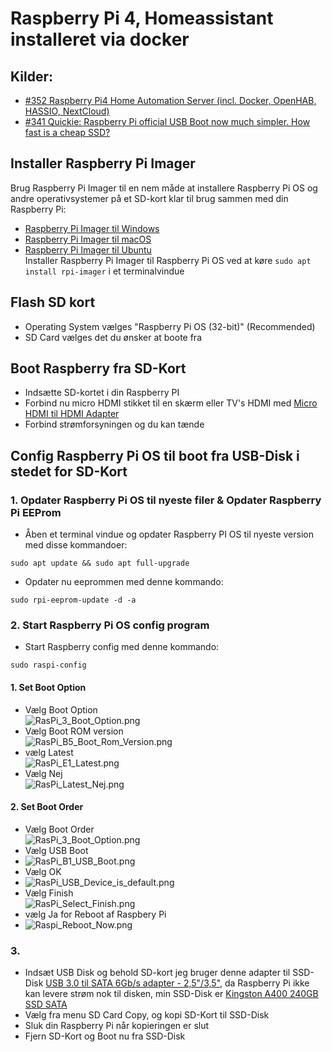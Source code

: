 # Raspberry Pi 4, Homeassistant installeret via docker
## Kilder:  
* [#352 Raspberry Pi4 Home Automation Server (incl. Docker, OpenHAB, HASSIO, NextCloud)](https://www.youtube.com/watch?v=KJRMjUzlHI8)
* [#341 Quickie: Raspberry Pi official USB Boot now much simpler. How fast is a cheap SSD?](https://www.youtube.com/watch?v=8vC3D19e_Ac)

## Installer Raspberry Pi Imager
Brug Raspberry Pi Imager til en nem måde at installere Raspberry Pi OS og andre operativsystemer på et SD-kort klar til brug sammen med din Raspberry Pi:

* [Raspberry Pi Imager til Windows](https://downloads.raspberrypi.org/imager/imager_1.4.exe)  
* [Raspberry Pi Imager til macOS](https://downloads.raspberrypi.org/imager/imager_1.4.dmg)
* [Raspberry Pi Imager til Ubuntu](https://downloads.raspberrypi.org/imager/imager_1.4_amd64.deb)  
Installer Raspberry Pi Imager til Raspberry Pi OS ved at køre 
``` sudo apt install rpi-imager ```
i et terminalvindue

## Flash SD kort
* Operating System vælges "Raspberry Pi OS (32-bit)" (Recommended)
* SD Card vælges det du ønsker at boote fra

## Boot Raspberry fra SD-Kort
* Indsætte SD-kortet i din Raspberry PI 
* Forbind nu micro HDMI stikket til en skærm eller TV's HDMI med  [Micro HDMI til HDMI Adapter](https://raspberrypi.dk/produkt/micro-hdmi-til-hdmi-adapter-235mm-hvid/)
* Forbind strømforsyningen og du kan tænde

## Config Raspberry Pi OS til boot fra USB-Disk i stedet for SD-Kort
### 1. Opdater Raspberry Pi OS til nyeste filer & Opdater Raspberry Pi EEProm
* Åben et terminal vindue og opdater Raspberry PI OS til nyeste version med disse kommandoer:
```
sudo apt update && sudo apt full-upgrade
```
* Opdater nu eeprommen med denne kommando:
```
sudo rpi-eeprom-update -d -a
```
### 2. Start Raspberry Pi OS config program
* Start Raspberry config med denne kommando:
```
sudo raspi-config
```
#### 1. Set Boot Option  
* Vælg Boot Option  
![RasPi_3_Boot_Option.png](./Images/RasPi_3_Boot_Option.png)  
* Vælg Boot ROM version  
![RasPi_B5_Boot_Rom_Version.png](./Images/RasPi_B5_Boot_Rom_Version.png)
* vælg Latest  
![RasPi_E1_Latest.png](./Images/RasPi_E1_Latest.png)
* Vælg Nej  
![RasPi_Latest_Nej.png](./Images/RasPi_Latest_Nej.png)
#### 2. Set Boot Order
* Vælg Boot Order  
![RasPi_3_Boot_Option.png](./Images/RasPi_3_Boot_Option.png) 
* Vælg USB Boot  
* ![RasPi_B1_USB_Boot.png](./Images/RasPi_B1_USB_Boot.png) 
* Vælg OK  
* ![RasPi_USB_Device_is_default.png](./Images/RasPi_USB_Device_is_default.png) 
* Vælg Finish   
![RasPi_Select_Finish.png](./Images/RasPi_Select_Finish.png)  
* vælg Ja for Reboot af Raspbery Pi
* ![Raspi_Reboot_Now.png](./Images/Raspi_Reboot_Now.png) 
### 3.
* Indsæt USB Disk og behold SD-kort jeg bruger denne adapter til SSD-Disk [USB 3.0 til SATA 6Gb/s adapter - 2,5"/3,5"](https://www.av-cables.dk/usb-3-0-til-sata-adapter/usb-3-0-til-sata-6gb-s-adapter-2-5-3-5.html), da Raspberry Pi ikke kan levere strøm nok til disken, min SSD-Disk er [Kingston A400 240GB SSD SATA](https://www.proconsult.dk/product/hd-sa400s37-240g/kingston-a400-240gb-ssd-sata)
* Vælg fra menu SD Card Copy, og kopi SD-Kort til SSD-Disk 
* Sluk din Raspberry Pi når kopieringen er slut
* Fjern SD-Kort og Boot nu fra SSD-Disk



